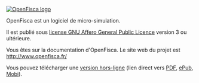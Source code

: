 [![OpenFisca logo](http://www.openfisca.fr/hotlinks/logo-openfisca.svg)](http://www.openfisca.fr/)

OpenFisca est un logiciel de micro-simulation.

Il est publié sous [license GNU Affero General Public Licence](http://www.gnu.org/licenses/agpl.html) version 3
ou ultérieure.

Vous êtes sur la documentation d'OpenFisca.
Le site web du projet est http://www.openfisca.fr/

Vous pouvez télécharger une [version hors-ligne](https://www.gitbook.com/book/openfisca/documentation) (lien direct vers [PDF](https://www.gitbook.com/download/pdf/book/openfisca/documentation), [ePub](https://www.gitbook.com/download/epub/book/openfisca/documentation), [Mobi](https://www.gitbook.com/download/mobi/book/openfisca/documentation)).
